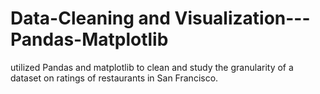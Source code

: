 # Data-Cleaning and Visualization---Pandas-Matplotlib
utilized Pandas and matplotlib to clean and study the granularity of a dataset on ratings of restaurants in San Francisco. 
